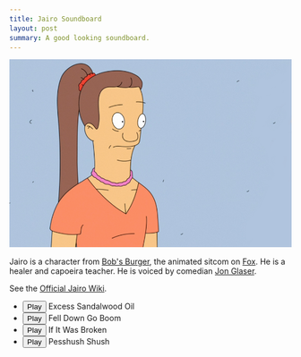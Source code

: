 ```yaml
---
title: Jairo Soundboard
layout: post
summary: A good looking soundboard.
---
```


<img src="/assets/jairo.png" style="max-width:100%;height:auto" />

Jairo is a character from [Bob's Burger](http://www.imdb.com/title/tt1561755/), the animated sitcom on [Fox](http://www.fox.com/bobs-burgers/). He is a healer and capoeira teacher. He is voiced by comedian [Jon Glaser](http://bobs-burgers.wikia.com/wiki/Jon_Glaser).

See the [Official Jairo Wiki](http://bobs-burgers.wikia.com/wiki/Jairo).

<ul>
	<li>
		<button id="b01" onclick="">Play</button> Excess Sandalwood Oil
	</li>
	<li>
		<button id="b02" onclick="">Play</button> Fell Down Go Boom
	</li>
	<li>
		<button id="b03" onclick="">Play</button> If It Was Broken
	</li>
	<li>
		<button id="b04" onclick="">Play</button> Pesshush Shush
	</li>
</ul>

<!-- All JS -->
<script src="//ajax.googleapis.com/ajax/libs/jquery/1.11.2/jquery.min.js"></script>
<script src="/assets/scripts/ion.sound.js"></script>

<script>
    $(document).ready(function(){

        ion.sound({
            sounds: [
                {name: "excess-sandalwood-oil"},
                {name: "fell-down-go-boom"},
                {name: "if-it-was-broken"},
                {name: "pesshushs-shush"}
            ],
            path: "/assets/sounds/",
            preload: true,
            volume: 1.0
        });


        $("#b01").on("click", function(){
            ion.sound.play("excess-sandalwood-oil");
        });

        $("#b02").on("click", function(){
            ion.sound.play("fell-down-go-boom");
        });

        $("#b03").on("click", function(){
            ion.sound.play("if-it-was-broken");
        });

        $("#b04").on("click", function(){
            ion.sound.play("pesshushs-shush");
        });


    });
</script>
